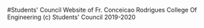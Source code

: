 #Students' Council Website of  Fr. Conceicao Rodrigues College Of Engineering
(c) Students' Council 2019-2020
